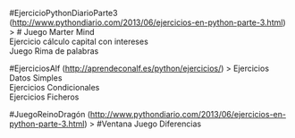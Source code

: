 #EjercicioPythonDiarioParte3 (http://www.pythondiario.com/2013/06/ejercicios-en-python-parte-3.html) >
      # Juego Marter Mind  
      Ejercicio cálculo capital con intereses   
      Juego Rima de palabras
      
#EjerciciosAlf (http://aprendeconalf.es/python/ejercicios/) >
      Ejercicios Datos Simples  
			Ejercicios Condicionales  
	    Ejercicios Ficheros  
	    
#JuegoReinoDragón (http://www.pythondiario.com/2013/06/ejercicios-en-python-parte-3.html) >
#Ventana Juego Diferencias
